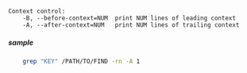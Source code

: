 ```
Context control:
	-B, --before-context=NUM  print NUM lines of leading context
	-A, --after-context=NUM   print NUM lines of trailing context
```

##### sample

```bash
	grep "KEY" /PATH/TO/FIND -rn -A 1
```
